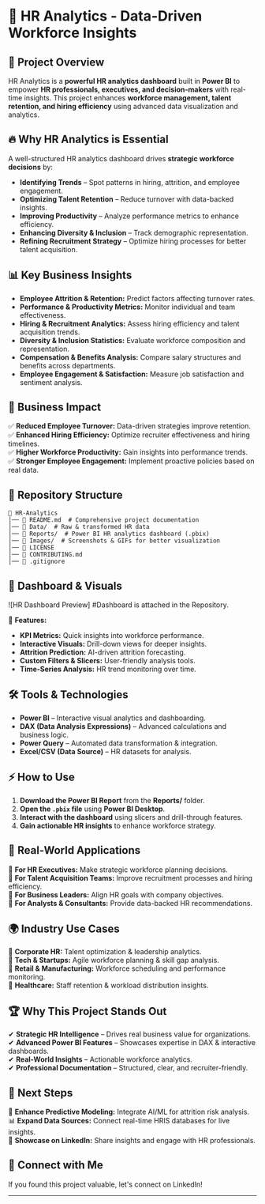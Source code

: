 # 🌟 HR Analytics - Data-Driven Workforce Insights

## 🚀 Project Overview
HR Analytics is a **powerful HR analytics dashboard** built in **Power BI** to empower **HR professionals, executives, and decision-makers** with real-time insights. This project enhances **workforce management, talent retention, and hiring efficiency** using advanced data visualization and analytics.

## 🔥 Why HR Analytics is Essential
A well-structured HR analytics dashboard drives **strategic workforce decisions** by:
- **Identifying Trends** – Spot patterns in hiring, attrition, and employee engagement.
- **Optimizing Talent Retention** – Reduce turnover with data-backed insights.
- **Improving Productivity** – Analyze performance metrics to enhance efficiency.
- **Enhancing Diversity & Inclusion** – Track demographic representation.
- **Refining Recruitment Strategy** – Optimize hiring processes for better talent acquisition.

## 📊 Key Business Insights
- **Employee Attrition & Retention:** Predict factors affecting turnover rates.
- **Performance & Productivity Metrics:** Monitor individual and team effectiveness.
- **Hiring & Recruitment Analytics:** Assess hiring efficiency and talent acquisition trends.
- **Diversity & Inclusion Statistics:** Evaluate workforce composition and representation.
- **Compensation & Benefits Analysis:** Compare salary structures and benefits across departments.
- **Employee Engagement & Satisfaction:** Measure job satisfaction and sentiment analysis.

## 🎯 Business Impact
✅ **Reduced Employee Turnover:** Data-driven strategies improve retention.  
✅ **Enhanced Hiring Efficiency:** Optimize recruiter effectiveness and hiring timelines.  
✅ **Higher Workforce Productivity:** Gain insights into performance trends.  
✅ **Stronger Employee Engagement:** Implement proactive policies based on real data.  

## 📂 Repository Structure
```
📁 HR-Analytics  
│── 📜 README.md  # Comprehensive project documentation  
│── 📁 Data/  # Raw & transformed HR data  
│── 📁 Reports/  # Power BI HR analytics dashboard (.pbix)  
│── 📁 Images/  # Screenshots & GIFs for better visualization  
│── 📜 LICENSE  
│── 📜 CONTRIBUTING.md  
│── 📜 .gitignore  
```

## 🎨 Dashboard & Visuals
![HR Dashboard Preview] #Dashboard is attached in the Repository.

📌 **Features:**  
- **KPI Metrics:** Quick insights into workforce performance.
- **Interactive Visuals:** Drill-down views for deeper insights.
- **Attrition Prediction:** AI-driven attrition forecasting.
- **Custom Filters & Slicers:** User-friendly analysis tools.
- **Time-Series Analysis:** HR trend monitoring over time.

## 🛠 Tools & Technologies
- **Power BI** – Interactive visual analytics and dashboarding.  
- **DAX (Data Analysis Expressions)** – Advanced calculations and business logic.  
- **Power Query** – Automated data transformation & integration.  
- **Excel/CSV (Data Source)** – HR datasets for analysis.  

## ⚡ How to Use
1. **Download the Power BI Report** from the **Reports/** folder.
2. **Open the `.pbix` file** using **Power BI Desktop**.
3. **Interact with the dashboard** using slicers and drill-through features.
4. **Gain actionable HR insights** to enhance workforce strategy.

## 📢 Real-World Applications
🔹 **For HR Executives:** Make strategic workforce planning decisions.  
🔹 **For Talent Acquisition Teams:** Improve recruitment processes and hiring efficiency.  
🔹 **For Business Leaders:** Align HR goals with company objectives.  
🔹 **For Analysts & Consultants:** Provide data-backed HR recommendations.  

## 🌍 Industry Use Cases
📌 **Corporate HR:** Talent optimization & leadership analytics.  
📌 **Tech & Startups:** Agile workforce planning & skill gap analysis.  
📌 **Retail & Manufacturing:** Workforce scheduling and performance monitoring.  
📌 **Healthcare:** Staff retention & workload distribution insights.  

## 🏆 Why This Project Stands Out
✔ **Strategic HR Intelligence** – Drives real business value for organizations.  
✔ **Advanced Power BI Features** – Showcases expertise in DAX & interactive dashboards.  
✔ **Real-World Insights** – Actionable workforce analytics.  
✔ **Professional Documentation** – Structured, clear, and recruiter-friendly.  

## 🎯 Next Steps
🚀 **Enhance Predictive Modeling:** Integrate AI/ML for attrition risk analysis.  
📊 **Expand Data Sources:** Connect real-time HRIS databases for live insights.  
🔗 **Showcase on LinkedIn:** Share insights and engage with HR professionals.  

## 📢 Connect with Me
If you found this project valuable, let's connect on LinkedIn!

---
